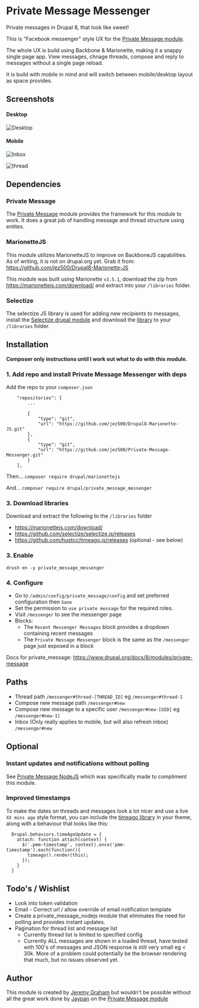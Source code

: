 # Private Message Messenger

Private messages in Drupal 8, that look like sweet!

This is "Facebook messenger" style UX for the [Private Message module](https://www.drupal.org/project/private_message).

The whole UX is build using Backbone & Marionette, making it a snappy single page app. View messages, chnage threads,
compose and reply to messages without a single page reload.

It is build with mobile in mind and will switch between mobile/desktop layout as space provides.

## Screenshots

#### Desktop

![Desktop](https://preview.ibb.co/jHm7bb/messenger_desktop.jpg)

#### Mobile

![Inbox](https://image.ibb.co/c38aUw/messenger_mobile_inbox.jpg)

![thread](https://image.ibb.co/bSsfwb/messenger_mobile_thread.jpg)

## Dependencies

### Private Message

The [Private Message](https://www.drupal.org/project/private_message) module provides the framework for this module
to work. It does a great job of handling message and thread structure using entites.

### MarionetteJS

This module utilizes MarionetteJS to improve on BackboneJS capabilities. As of writing, it is not on drupal.org yet.
Grab it from: https://github.com/jez500/Drupal8-Marionette-JS

This module was built using Marionette `v3.5.1`, download the zip from https://marionettejs.com/download/ and extract
into your `/libraries` folder.

### Selectize

The selectize JS library is used for adding new recipients to messages, install the
[Selectize drupal module](https://www.drupal.org/project/selectize) and download the
[library](https://github.com/selectize/selectize.js/releases) to your `/libraries` folder.

## Installation

**Composer only instructions until I work out what to do with this module.**

### 1. Add repo and install Private Message Messenger with deps

Add the repo to your `composer.json`

```
    "repositories": [
        ...

        {
            "type": "git",
            "url": "https://github.com/jez500/Drupal8-Marionette-JS.git"
        },
        {
            "type": "git",
            "url": "https://github.com/jez500/Private-Message-Messenger.git"
        }
    ],

```

Then...
`composer require drupal/marionettejs`

And...
`composer require drupal/private_message_messenger`

### 3. Download libraries

Download and extract the following to the `/libraries` folder

* https://marionettejs.com/download/
* https://github.com/selectize/selectize.js/releases
* https://github.com/hustcc/timeago.js/releases (optional - see below)

### 3. Enable

`drush en -y private_message_messenger`

### 4. Configure

* Go to `/admin/config/private_message/config` and set preferred configuration then `Save`
* Set the permission to `use private message` for the required roles.
* Visit `/messenger` to see the messenger page
* Blocks:
  * The `Recent Messenger Messages` block provides a dropdown containing recent messages
  * The `Private Message Messenger` block is the same as the `/messenger` page just exposed in a block

Docs for private_message: https://www.drupal.org/docs/8/modules/private-message

## Paths

* Thread path `/messenger#thread-[THREAD_ID]` eg `/messenger#thread-1`
* Compose new message path `/messenger#new`
* Compose new message to a specific user `/messenger#new-[UID]` eg `/messenger#new-1]`
* Inbox (Only really applies to mobile, but will also refresh inbox) `/messenger#new`

## Optional

### Instant updates and notifications without polling

See [Private Message NodeJS](https://github.com/jez500/Private-Message-NodeJS) which was specifically made to
compliment this module.

### Improved timestamps

To make the dates on threads and messages look a lot nicer and use a live `XX mins ago` style format, you can include
the [timeago library](http://timeago.org/) in your theme, along with a behaviour that looks like this:

```
  Drupal.behaviors.timeAgoUpdate = {
    attach: function attach(context) {
      $('.pmm-timestamp', context).once('pmm-timestamp').each(function(){
        timeago().render(this);
      });
    }
  }
```

## Todo's / Wishlist

* Look into token validation
* Email - Correct url / allow override of email notification template
* Create a private_message_nodejs module that eliminates the need for polling and provides instant updates.
* Pagination for thread list and message list
  * Currently thread list is limited to specified config
  * Currently ALL messages are shown in a loaded thread, have tested with 100's of messages and JSON response is still
  very small eg < 30k. More of a problem could potentially be the browser rendering that much, but no issues observed
  yet.

## Author

This module is created by [Jeremy Graham](http://jez.me)
but wouldn't be possible without all the great work done by [Jaypan](https://www.drupal.org/u/jaypan)
on the [Private Message module](https://www.drupal.org/project/private_message)

